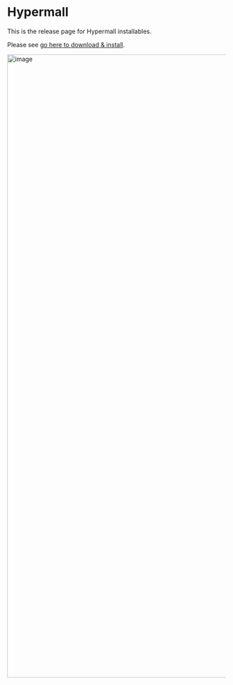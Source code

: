 # Hypermall

This is the release page for Hypermall installables.

Please see [go here to download & install](https://github.com/Trac-Systems/hypermall-downloads/releases/tag/0.41.29).

<img width="1438" alt="image" src="https://github.com/user-attachments/assets/d4d0b04f-7aed-45cc-a30c-d8ac02987dc2" />
